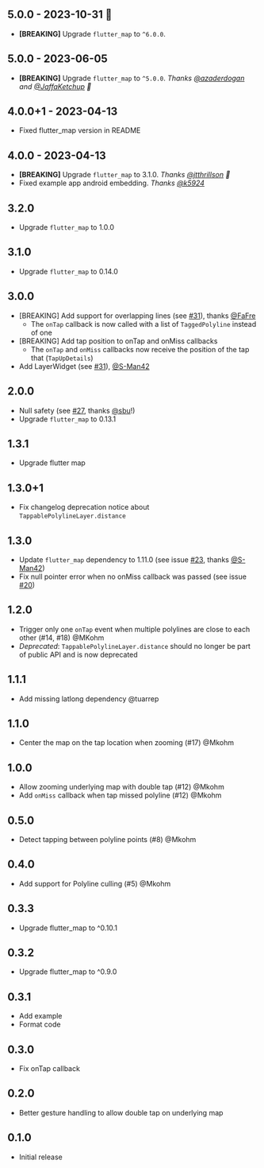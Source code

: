 ## 5.0.0 - 2023-10-31 🎃
- **[BREAKING]** Upgrade `flutter_map` to `^6.0.0`.

## 5.0.0 - 2023-06-05
- **[BREAKING]** Upgrade `flutter_map` to `^5.0.0`. *Thanks [@azaderdogan](https://github.com/azaderdogan) and [@JaffaKetchup](https://github.com/JaffaKetchup) 👏*

## 4.0.0+1 - 2023-04-13
- Fixed flutter_map version in README

## 4.0.0 - 2023-04-13
- **[BREAKING]** Upgrade `flutter_map` to 3.1.0. *Thanks [@jtthrillson](https://github.com/jtthrillson) 👏*
- Fixed example app android embedding. *Thanks [@k5924](https://github.com/k5924)*

## 3.2.0
- Upgrade `flutter_map` to 1.0.0

## 3.1.0
- Upgrade `flutter_map` to 0.14.0

## 3.0.0
- [BREAKING] Add support for overlapping lines (see [#31](https://github.com/OwnWeb/flutter_map_tappable_polyline/pull/31)), thanks [@FaFre](https://github.com/FaFre)
    - The `onTap` callback is now called with a list of `TaggedPolyline` instead of one
- [BREAKING] Add tap position to onTap and onMiss callbacks
    - The `onTap` and `onMiss` callbacks now receive the position of the tap that (`TapUpDetails`)
- Add LayerWidget (see [#31](https://github.com/OwnWeb/flutter_map_tappable_polyline/pull/31)), [@S-Man42](https://github.com/S-Man42)

## 2.0.0

- Null safety (see [#27](https://github.com/OwnWeb/flutter_map_tappable_polyline/pull/27/files), thanks [@sbu](https://github.com/sbu-WBT)!)
- Upgrade `flutter_map` to 0.13.1

## 1.3.1

- Upgrade flutter map

## 1.3.0+1

- Fix changelog deprecation notice about `TappablePolylineLayer.distance`

## 1.3.0

- Update `flutter_map` dependency to 1.11.0 (see issue [#23](https://github.com/OwnWeb/flutter_map_tappable_polyline/issues/23), thanks [@S-Man42](https://github.com/S-Man42))
- Fix null pointer error when no onMiss callback was passed (see issue [#20](https://github.com/OwnWeb/flutter_map_tappable_polyline/issues/20))

## 1.2.0

 - Trigger only one `onTap` event when multiple polylines are close to each other (#14, #18) @MKohm
 - *Deprecated*: `TappablePolylineLayer.distance` should no longer be part of public API and is now deprecated 

## 1.1.1

 - Add missing latlong dependency @tuarrep

## 1.1.0

 - Center the map on the tap location when zooming (#17) @Mkohm

## 1.0.0

 - Allow zooming underlying map with double tap (#12) @Mkohm
 - Add `onMiss` callback when tap missed polyline (#12) @Mkohm

## 0.5.0

 - Detect tapping between polyline points (#8) @Mkohm

## 0.4.0

 - Add support for Polyline culling (#5) @Mkohm

## 0.3.3

 - Upgrade flutter_map to ^0.10.1

 ## 0.3.2
 
 - Upgrade flutter_map to ^0.9.0

## 0.3.1

 - Add example
 - Format code

## 0.3.0

 - Fix onTap callback

## 0.2.0

 - Better gesture handling to allow double tap on underlying map

## 0.1.0

 - Initial release
